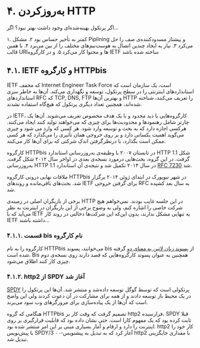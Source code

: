 # ۴. به‌روز‌کردن HTTP

اگر پرتکول بهینه‌شده‌ای وجود داشت بهتر نبود؟ اگر...

۱. کمتر به تأخیر حساس بود
۲. مشکل Piplining و پیشتاز مسدود‌کننده‌ی صف را حل می‌کرد
۳. نیاز به ایجاد چندین اتصال به هوست‌نیم‌های مختلف را از بین می‌برد
۴. با همین قالب URIها و محتوا کار می‌کرد
۵. و در کارگروه IETF ساخته شده باشد

## ۴.۱. IETF و کارگروه HTTPbis

IETF که مخفف Internet Engineer Task Force است، یک سازمان است که استانداردهای اینترنتی را در سطح پرتکول، توسعه و نگهداری می‌کند. آن‌ها به خاطر سری استانداردهای RFC که TCP, DNS, FTP و بهترین آن‌ها HTTP را تعریف می‌کنند، شناخته شده‌اند، همچنین تعداد دیگری پرتکول که هیچ‌گاه استفاده نشدند.

در IETF، کارگروه‌هایی با دید محدود و با یک هدف مخصوص تعریف می‌شوند. آن‌ها یک چارتر شامل رهنمودها و محدودیت‌ها برای چیزی که می‌خواهند تولید کنند ایجاد می‌کنند. هرکسی اجازه دارد که به بحث و توسعه وارد شود. هر کسی که وارد می شود و چیزی می‌گوید اهمیت یکسانی دارد و بر روی خروجی همان تأثیری را می‌گذارد که هر کسی ممکن است بگذارد، با درنظر‌گرفتن اندکِ شرکتی که برای آن‌ها کار می‌کنند.

کارگروه HTTPbis در تابستان ۲۰۰۷ با وظیفه‌ی به‌روزرسانی استاندارد HTTP 1.1 شکل گرفت. در این گروه، بحث‌هایی درمورد نسخه‌ی بعدی در اواخر سال ۲۰۱۲ شکل گرفت. به‌روزرسانی HTTP 1.1 در سال ۲۰۱۴ تکمیل شد و نتیجه‌ی آن استاندارد [RFC 7230](https://tools.ietf.org/html/rfc7230) شد.

ملاقات نهایی درونی کارگروه HTTPbis در شهر نیویورک در ابتدای ژوئن ۲۰۱۴ برگزار شد. بحث‌های باقی‌مانده و روندهای IETF برای گرفتن خروجی RFC به سال بعد کشیده شد.

برخی از بازیگران اصلی در زمینه‌ی HTTP در این جلسه غایب بودند. نمی‌خواهم هیچ شرکت خاصی را اشاره کنم، ولی به وضوح برخی از این بازیگران در اینترنت به نظر می‌آید که با IETF به تنهایی مشکل ندارند، بدون این‌که این شرکت‌ها دخالتی در روند کار IETF داشته باشند...

### ۴.۱.۱. قسمت bis نام کارگروه

کارگروه را به نام HTTPbis می‌خوانند، پسوند bis از [پسوند زبان لاتین به معنای دو](http://en.wiktionary.org/wiki/bis#Latin) گرفته شده است. Bis همچنین به عنوان پسوند کارگروه‌هایی که قصد دارند روی نسخه‌ی دوم چیزی کار کنند اطلاق می‌شود.

### ۴.۱.۲. http2 از SPDY آغاز شد

[SPDY](http://en.wikipedia.org/wiki/SPDY) پرتکولی است که توسط گوگل توسعه داده‌شد و منتشر شد. آن‌ها‌ این پرتکول را در یک محیط باز توسعه دادند و از همه برای مشارکت در آن دعوت کردند ولی این واضح است که آن‌ها از یک پیاده‌سازی برای مرورگرهای وب سود می‌برند.

هنگامی که گروه HTTPbis تصمیم گرفت که وقت کار بر http2 فرارسیده، SPDY قبلا ثابت کرده بود که یک مفهوم کارا است. حتی نشان داده بود که قابلیت قرارگیری بر روی اینترنت را دارد و ارقام و آمار بسیاری مبنی بر این امر منتشر شده بود. http2 کار خود را با پیش‌نویس SPDY/3 آغاز کرد که به تبدیل به پیشنویس-۰۰ http2 با مقداری جایگزینی تبدیل شد.